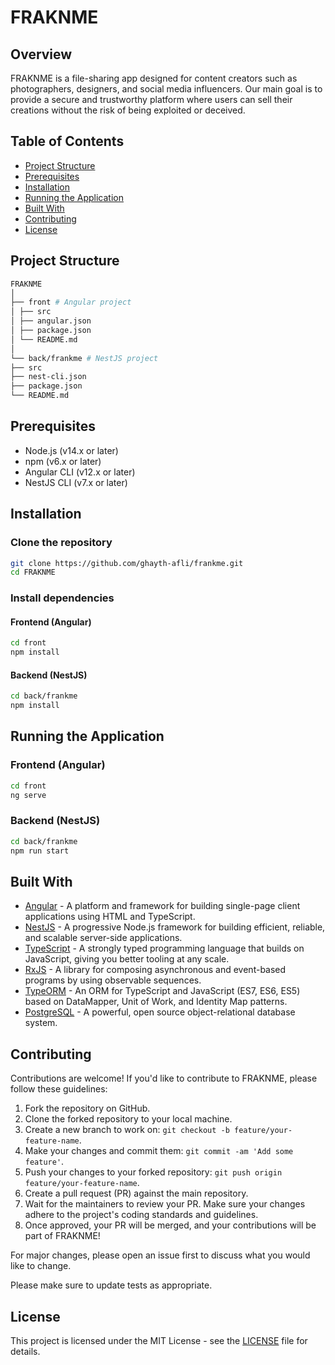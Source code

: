 # FRAKNME

## Overview
FRAKNME is a file-sharing app designed for content creators such as photographers, designers, and social media influencers. Our main goal is to provide a secure and trustworthy platform where users can sell their creations without the risk of being exploited or deceived.

## Table of Contents
- [Project Structure](#project-structure)
- [Prerequisites](#prerequisites)
- [Installation](#installation)
- [Running the Application](#running-the-application)
- [Built With](#built-with)
- [Contributing](#contributing)
- [License](#license)

## Project Structure
```bash
FRAKNME
│
├── front # Angular project
│ ├── src
│ ├── angular.json
│ ├── package.json
│ └── README.md
│
└── back/frankme # NestJS project
├── src
├── nest-cli.json
├── package.json
└── README.md
```
## Prerequisites
- Node.js (v14.x or later)
- npm (v6.x or later)
- Angular CLI (v12.x or later)
- NestJS CLI (v7.x or later)

## Installation

### Clone the repository
```bash
git clone https://github.com/ghayth-afli/frankme.git
cd FRAKNME
```
### Install dependencies
#### Frontend (Angular)
```bash
cd front
npm install
```
#### Backend (NestJS)
```bash
cd back/frankme
npm install
```
## Running the Application
### Frontend (Angular)
```bash
cd front
ng serve
```
### Backend (NestJS)
```bash
cd back/frankme
npm run start
```

## Built With
- [Angular](https://angular.io/) - A platform and framework for building single-page client applications using HTML and TypeScript.
- [NestJS](https://nestjs.com/) - A progressive Node.js framework for building efficient, reliable, and scalable server-side applications.
- [TypeScript](https://www.typescriptlang.org/) - A strongly typed programming language that builds on JavaScript, giving you better tooling at any scale.
- [RxJS](https://rxjs.dev/) - A library for composing asynchronous and event-based programs by using observable sequences.
- [TypeORM](https://typeorm.io/) - An ORM for TypeScript and JavaScript (ES7, ES6, ES5) based on DataMapper, Unit of Work, and Identity Map patterns.
- [PostgreSQL](https://www.postgresql.org/) - A powerful, open source object-relational database system.
## Contributing
Contributions are welcome! If you'd like to contribute to FRAKNME, please follow these guidelines:

1. Fork the repository on GitHub.
2. Clone the forked repository to your local machine.
3. Create a new branch to work on: `git checkout -b feature/your-feature-name`.
4. Make your changes and commit them: `git commit -am 'Add some feature'`.
5. Push your changes to your forked repository: `git push origin feature/your-feature-name`.
6. Create a pull request (PR) against the main repository.
7. Wait for the maintainers to review your PR. Make sure your changes adhere to the project's coding standards and guidelines.
8. Once approved, your PR will be merged, and your contributions will be part of FRAKNME!

For major changes, please open an issue first to discuss what you would like to change.

Please make sure to update tests as appropriate.

## License
This project is licensed under the MIT License - see the [LICENSE](LICENSE) file for details.
